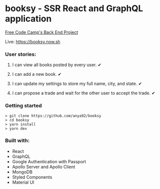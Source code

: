 # booksy - SSR React and GraphQL application

[Free Code Camp's Back End Project](https://www.freecodecamp.org/challenges/manage-a-book-trading-club)

Live: https://booksy.now.sh

### User stories:

1. I can view all books posted by every user. ✔

2. I can add a new book. ✔

3. I can update my settings to store my full name, city, and state. ✔

4. I can propose a trade and wait for the other user to accept the trade. ✔

### Getting started

```
> git clone https://github.com/anya92/booksy
> cd booksy
> yarn install
> yarn dev
```

### Built with:

- React
- GraphQL
- Google Authentication with Passport
- Apollo Server and Apollo Client
- MongoDB 
- Styled Components 
- Material UI

